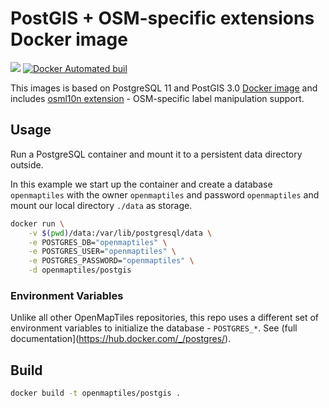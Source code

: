 # PostGIS + OSM-specific extensions Docker image
[![](https://images.microbadger.com/badges/image/openmaptiles/postgis.svg)](https://microbadger.com/images/openmaptiles/postgis "Get your own image badge on microbadger.com") [![Docker Automated buil](https://img.shields.io/docker/automated/openmaptiles/postgis.svg)]()

This images is based on PostgreSQL 11 and PostGIS 3.0 [Docker image](https://hub.docker.com/r/postgis/postgis/) and includes [osml10n extension](https://github.com/giggls/mapnik-german-l10n.git) - OSM-specific label manipulation support.

## Usage

Run a PostgreSQL container and mount it to a persistent data directory outside.

In this example we start up the container and create a database `openmaptiles` with the owner `openmaptiles` and password `openmaptiles`
and mount our local directory `./data` as storage.

```bash
docker run \
    -v $(pwd)/data:/var/lib/postgresql/data \
    -e POSTGRES_DB="openmaptiles" \
    -e POSTGRES_USER="openmaptiles" \
    -e POSTGRES_PASSWORD="openmaptiles" \
    -d openmaptiles/postgis
```

### Environment Variables
Unlike all other OpenMapTiles repositories, this repo uses a different set of environment variables to initialize the database - `POSTGRES_*`. See (full documentation](https://hub.docker.com/_/postgres/).

## Build

```bash
docker build -t openmaptiles/postgis .
```
